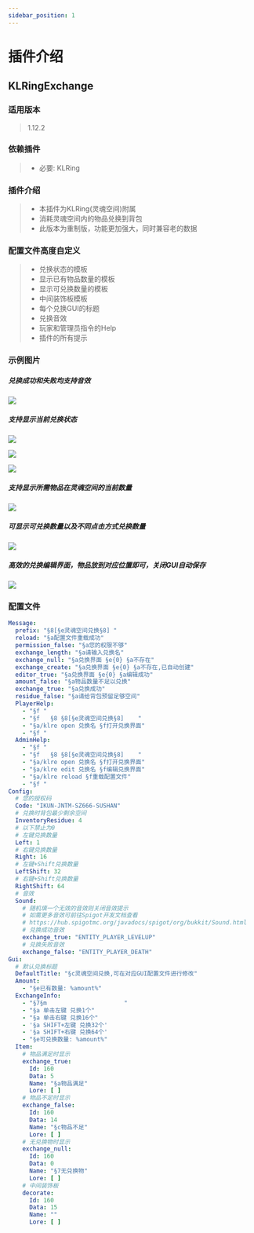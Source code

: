 ```yaml
---
sidebar_position: 1
---
```


# 插件介绍

## KLRingExchange

### **适用版本**

> 1.12.2

### **依赖插件**

> - 必要: KLRing

### **插件介绍**

> - 本插件为KLRing(灵魂空间)附属
> - 消耗灵魂空间内的物品兑换到背包
> - 此版本为重制版，功能更加强大，同时兼容老的数据

### 配置文件高度自定义

> - 兑换状态的模板
> - 显示已有物品数量的模板
> - 显示可兑换数量的模板
> - 中间装饰板模板
> - 每个兑换GUI的标题
> - 兑换音效
> - 玩家和管理员指令的Help
> - 插件的所有提示

### 示例图片

##### 兑换成功和失败均支持音效

![](img/音效自定义.png)

##### 支持显示当前兑换状态

![](img/物品满足.png)

![](img/物品不足.png)

![](img/无兑换物.png)

##### 支持显示所需物品在灵魂空间的当前数量

![](img/兑换演示1.png)

##### 可显示可兑换数量以及不同点击方式兑换数量

![](img/兑换演示2.png)

##### 高效的兑换编辑界面，物品放到对应位置即可，关闭GUI自动保存

![](img/兑换演示3.png)

### **配置文件**

```yaml
Message:
  prefix: "§8[§e灵魂空间兑换§8] "
  reload: "§a配置文件重载成功"
  permission_false: "§a您的权限不够"
  exchange_length: "§a请输入兑换名"
  exchange_null: "§a兑换界面 §e{0} §a不存在"
  exchange_create: "§a兑换界面 §e{0} §a不存在,已自动创建"
  editor_true: "§a兑换界面 §e{0} §a编辑成功"
  amount_false: "§a物品数量不足以兑换"
  exchange_true: "§a兑换成功"
  residue_false: "§a请给背包预留足够空间"
  PlayerHelp:
    - "§f "
    - "§f   §8 §8[§e灵魂空间兑换§8]    "
    - "§a/klre open 兑换名 §f打开兑换界面"
    - "§f "
  AdminHelp:
    - "§f "
    - "§f   §8 §8[§e灵魂空间兑换§8]    "
    - "§a/klre open 兑换名 §f打开兑换界面"
    - "§a/klre edit 兑换名 §f编辑兑换界面"
    - "§a/klre reload §f重载配置文件"
    - "§f "
Config:
  # 您的授权码
  Code: "IKUN-JNTM-SZ666-SUSHAN"
  # 兑换时背包最少剩余空间
  InventoryResidue: 4
  # 以下禁止为0
  # 左键兑换数量
  Left: 1
  # 右键兑换数量
  Right: 16
  # 左键+Shift兑换数量
  LeftShift: 32
  # 右键+Shift兑换数量
  RightShift: 64
  # 音效
  Sound:
    # 随机填一个无效的音效则关闭音效提示
    # 如需更多音效可前往Spigot开发文档查看
    # https://hub.spigotmc.org/javadocs/spigot/org/bukkit/Sound.html
    # 兑换成功音效
    exchange_true: "ENTITY_PLAYER_LEVELUP"
    # 兑换失败音效
    exchange_false: "ENTITY_PLAYER_DEATH"
Gui:
  # 默认兑换标题
  DefaultTitle: "§c灵魂空间兑换,可在对应GUI配置文件进行修改"
  Amount:
    - "§e已有数量: %amount%"
  ExchangeInfo:
    - "§7§m                      "
    - "§a 单击左键 兑换1个"
    - "§a 单击右键 兑换16个"
    - '§a SHIFT+左键 兑换32个'
    - '§a SHIFT+右键 兑换64个'
    - "§e可兑换数量: %amount%"
  Item:
    # 物品满足时显示
    exchange_true:
      Id: 160
      Data: 5
      Name: "§a物品满足"
      Lore: [ ]
    # 物品不足时显示
    exchange_false:
      Id: 160
      Data: 14
      Name: "§c物品不足"
      Lore: [ ]
    # 无兑换物时显示
    exchange_null:
      Id: 160
      Data: 0
      Name: "§7无兑换物"
      Lore: [ ]
    # 中间装饰板
    decorate:
      Id: 160
      Data: 15
      Name: ""
      Lore: [ ]
```
